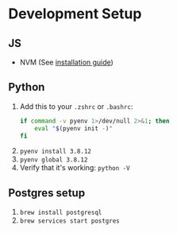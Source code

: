 # Development Setup

## JS
- NVM (See [installation guide](https://github.com/nvm-sh/nvm))

## Python

1. Add this to your `.zshrc` or `.bashrc`:
    ```sh
    if command -v pyenv 1>/dev/null 2>&1; then
        eval "$(pyenv init -)"
    fi
    ```
2. `pyenv install 3.8.12`
3. `pyenv global 3.8.12`
4. Verify that it's working: `python -V`


## Postgres setup

1. `brew install postgresql`
2. `brew services start postgres`
